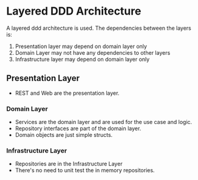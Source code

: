 # Layered DDD Architecture

A layered ddd architecture is used. The dependencies between the layers is:

1. Presentation layer may depend on domain layer only
2. Domain Layer may not have any dependencies to other layers
3. Infrastructure layer may depend on domain layer only

## Presentation Layer

- REST and Web are the presentation layer.

### Domain Layer

- Services are the domain layer and are used for the use case and logic.
- Repository interfaces are part of the domain layer.
- Domain objects are just simple structs.

### Infrastructure Layer

- Repositories are in the Infrastructure Layer
- There's no need to unit test the in memory repositories.